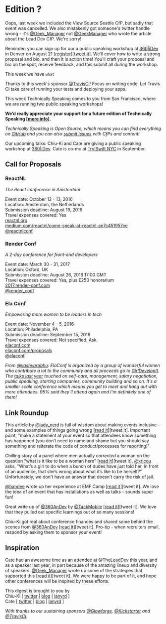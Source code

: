 # Edition ?

Oops, last week we included the View Source Seattle CfP, but sadly that event was cancelled. We also mistakenly got someone's twitter handle wrong - it's [@Geek_Manager](http://twitter.com/geek_manager) not [@GeekManager](http://twitter.com/geekmanager) who wrote the article about the Lead Dev CfP. We're sorry!

Reminder: you can sign up for our a public speaking workshop at [360|iDev](http://360idev.com/sessions/conference-proposal-writing/) in Denver on August 21 [[register](http://360idev.com/#tile_registration)][[tweet it](https://twitter.com/home?status=Conference%20proposal%20writing%20workshop%3A%20From%20brainstorm%20to%20submit%20at%20%40360idev%20by%20%40techspeakdigest%20http%3A//360idev.com/%23tile_registration)]. We'll cover how to write a strong proposal and bio, and then it is action time! You'll craft your proposal and bio on the spot, receive feedback, and this submit all during the workshop.

This week we have `what`

Thanks to this week's sponsor [@TravisCI](http://twitter.com/travisci)! Focus on writing code. Let Travis CI take care of running your tests and deploying your apps.

This week Technically Speaking comes to you from San Francisco, where we are running two public speaking workshops!  

**We’d really appreciate your support for a future edition of Technically Speaking [[more info](http://www.techspeak.email/sponsorship/)].**  

*Technically Speaking is Open Source, which means you can find everything on [GitHub](https://github.com/catehstn/technically-speaking/) and you can also [submit issues](https://github.com/catehstn/technically-speaking/issues/new) with CfPs and content!*  

Our upcoming talks: Chiu-Ki and Cate are giving a public speaking workshop at [360|iDev](http://360idev.com/sessions/conference-proposal-writing/). Cate is co-mc at [Try!Swift NYC](http://www.tryswiftnyc.com/) in September.

## Call for Proposals

### ReactNL
*The React conference in Amsterdam* 
 
Event date: October 12 - 13, 2016  
Location: Amsterdam, the Netherlands  
Submission deadline: August 19, 2016  
Travel expenses covered: Yes  
[reactnl.org](http://reactnl.org)  
[medium.com/reactnl/come-speak-at-reactnl-ae7c451957ee](https://medium.com/reactnl/come-speak-at-reactnl-ae7c451957ee)  
[@reactnlconf](https://twitter.com/reactnlconf)


### Render Conf
*A 2-day conference for front-end developers* 
 
Event date: March 30 - 31, 2017  
Location: Oxford, UK  
Submission deadline: August 26, 2016 17:00 GMT  
Travel expenses covered: Yes, plus £250 honorarium  
[2017.render-conf.com](http://2017.render-conf.com/)  
[@render_conf](https://twitter.com/render_conf)


### Ela Conf
*Empowering more women to be leaders in tech* 
 
Event date: November 4 - 5, 2016  
Location: Philadelphia, PA  
Submission deadline: September 15, 2016  
Travel expenses covered: Not specified. Ask.  
[elaconf.com](http://elaconf.com)  
[elaconf.com/proposals](http://elaconf.com/proposals)  
[@elaconf](https://twitter.com/elaconf)

*From [@yashvprabhu](https://twitter.com/yashvprabhu): ElaConf is organized by a group of wonderful women who contribute a lot to the community and all proceeds go to [GirlDevelopIt](https://www.girldevelopit.com). The [talks last year](https://www.youtube.com/watch?v=fOq0zNgycIo&list=PLB1PViL_KEtc0yNMpoKTOJnnVMv0MLIwB) touched on self-care, management, salary negotiation, public speaking, starting companies, community building and so on. It's a smaller scale conference which means you get to meet and hang out with more attendees. 95% said they'll attend again and I'm definitely one of them!*


## Link Roundup

This article by [@lady_nerd](http://twitter.com/lady_nerd) is full of wisdom about making events inclusive - and some examples of things going wrong [[read it](https://medium.com/defensible-me/creating-safe-places-59158520c5d8#.z0ubezas9)][tweet it]. Important point, "make a statement at your event so that attendees know something has happened (you don’t need to name and shame but you should say something and reiterate the code of conduct/processes for reporting)".

Chilling story of a panel where men actually *corrected* a woman on the question "what is it like to be a woman here" [[read it](https://medium.com/@kristicoulter/https-medium-com-kristicoulter-the-24-hour-woman-3425ca5be19f#.qizwmj5uz)][tweet it]. [@kricou](http://twitter.com/kricou) asks, "What’s a girl to do when a bunch of dudes have just told her, in front of an audience, that she’s wrong about what it’s like to be herself?" Unfortunately, we don't have an answer that doesn't carry the risk of jail.

[@handee](http://twitter.com/handee) wrote up her experience at EMF Camp [[read it](http://www.hannahdee.eu/blog/?p=1544)][tweet it]. We love the idea of an event that has installations as well as talks - sounds super fun!

Great write up of [@360AnDev](http://twitter.com/360andev) by [@TackMobile](http://twitter.com/tackmobile) [[read it](http://tackmobile.com/blog/360-An-Dev.html)][tweet it]. We love that they pulled out specific learnings out of so many sessions!

Chiu-Ki got real about conference finances and shared some behind the scenes from [@360AnDev](http://twitter.com/360andev) [[read it](http://blog.sqisland.com/2016/08/360andev-money.html)][tweet it]. Pro-tip - when recruiters email, respond by asking them to sponsor your event!

## Inspiration

Cate had an awesome time as an attendee at [@TheLeadDev](http://twitter.com/theleaddev) this year, and as a speaker last year, in part because of the amazing lineup and diversity of speakers. [@Geek_Manager](http://twitter.com/geek_manager) wrote up some of the strategies that supported this [[read it](https://medium.com/@geek_manager/broadening-the-responses-to-our-conference-cfp-a22f120fa941#.4kbjgq6ft)][tweet it]. We were happy to be part of it, and hope other conferences will be inspired by these efforts.
  
  
This digest is brought to you by  
Chiu-Ki [ [twitter](https://twitter.com/chiuki) | [blog](http://blog.sqisland.com/) | [lanyrd](http://lanyrd.com/profile/chiuki/) ]  
Cate [ [twitter](https://twitter.com/catehstn) | [blog](http://www.catehuston.com/blog/) | [lanyrd](http://lanyrd.com/profile/catehstn/) ]

*With thanks to our sustaining sponsors [@Glowforge](http://twitter.com/glowforge), [@Kickstarter](http://twitter.com/kickstarter) and [@TravisCI](http://twitter.com/travisci).*
